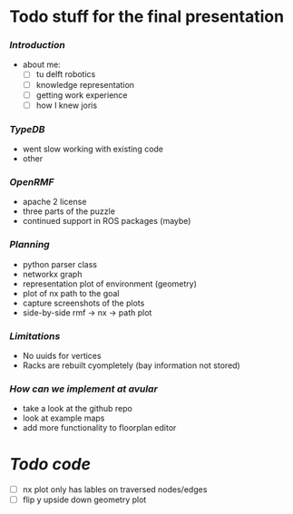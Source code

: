 # Todo stuff for the final presentation


###  _Introduction_
- about me:
  - [ ] tu delft robotics
  - [ ] knowledge representation
  - [ ] getting work experience
  - [ ] how I knew joris
  
###  _TypeDB_
- went slow working with existing code
- other

### _OpenRMF_
- apache 2 license
- three parts of the puzzle
- continued support in ROS packages (maybe)


### _Planning_
- python parser class
- networkx graph
- representation plot of environment (geometry)
- plot of nx path to the goal
- capture screenshots of the plots
- side-by-side rmf -> nx -> path plot

### _Limitations_
- No uuids for vertices
- Racks are rebuilt cyompletely (bay information not stored)


### _How can we implement at avular_
- take a look at the github repo
- look at example maps
- add more functionality to floorplan editor



# _Todo code_
- [ ] nx plot only has lables on traversed nodes/edges
- [ ] flip y upside down geometry plot